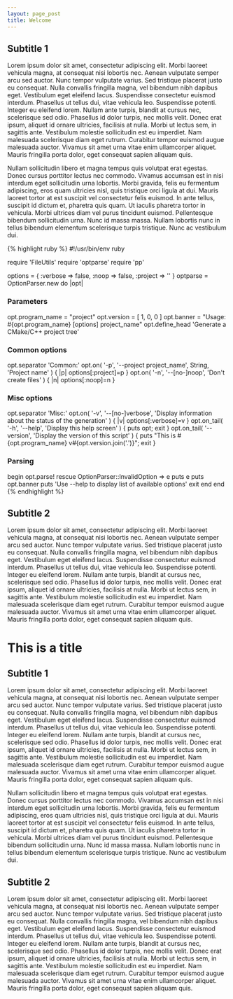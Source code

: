 ```yaml
---
layout: page_post
title: Welcome
---
```

Subtitle 1
----------
Lorem ipsum dolor sit amet, consectetur adipiscing elit. Morbi laoreet vehicula magna,
at consequat nisi lobortis nec. Aenean vulputate semper arcu sed auctor. Nunc tempor
vulputate varius. Sed tristique placerat justo eu consequat. Nulla convallis fringilla
magna, vel bibendum nibh dapibus eget. Vestibulum eget eleifend lacus. Suspendisse
consectetur euismod interdum. Phasellus ut tellus dui, vitae vehicula leo. Suspendisse
potenti. Integer eu eleifend lorem. Nullam ante turpis, blandit at cursus nec, scelerisque
sed odio. Phasellus id dolor turpis, nec mollis velit. Donec erat ipsum, aliquet id ornare
ultricies, facilisis at nulla. Morbi ut lectus sem, in sagittis ante. Vestibulum molestie
sollicitudin est eu imperdiet. Nam malesuada scelerisque diam eget rutrum. Curabitur tempor
euismod augue malesuada auctor. Vivamus sit amet urna vitae enim ullamcorper aliquet. Mauris
fringilla porta dolor, eget consequat sapien aliquam quis.

Nullam sollicitudin libero et magna tempus quis volutpat erat egestas. Donec cursus porttitor
lectus nec commodo. Vivamus accumsan est in nisi interdum eget sollicitudin urna lobortis.
Morbi gravida, felis eu fermentum adipiscing, eros quam ultricies nisl, quis tristique orci
ligula at dui. Mauris laoreet tortor at est suscipit vel consectetur felis euismod. In ante
tellus, suscipit id dictum et, pharetra quis quam. Ut iaculis pharetra tortor in vehicula.
Morbi ultrices diam vel purus tincidunt euismod. Pellentesque bibendum sollicitudin urna. Nunc
id massa massa. Nullam lobortis nunc in tellus bibendum elementum scelerisque turpis tristique.
Nunc ac vestibulum dui.

{% highlight ruby %}
#!/usr/bin/env ruby

require 'FileUtils'
require 'optparse'
require 'pp'

options = {
  :verbose => false,
  :noop    => false,
  :project => ''
}
optparse = OptionParser.new do |opt|
  ### Parameters
  opt.program_name = "project"
  opt.version      = [ 1, 0, 0 ]
  opt.banner       = "Usage: #{opt.program_name} [options] project_name"
  opt.define_head 'Generate a CMake/C++ project tree'
  
  ### Common options
  opt.separator 'Common:'
  opt.on( '-p', '--project project_name', String, 'Project name' ) { |p| options[:project]=p }
  opt.on( '-n', '--[no-]noop', 'Don\'t create files' ) { |n| options[:noop]=n }
  
  ### Misc options
  opt.separator 'Misc:'
  opt.on( '-v', '--[no-]verbose', 'Display information about the status of the generation' ) { |v| options[:verbose]=v }
  opt.on_tail( '-h', '--help', 'Display this help screen' ) { puts opt; exit }
  opt.on_tail( '--version', 'Display the version of this script' ) { puts "This is #{opt.program_name} v#{opt.version.join('.')}"; exit }
  
  ### Parsing
  begin
    opt.parse!
  rescue OptionParser::InvalidOption => e
    puts e
    puts opt.banner
    puts 'Use --help to display list of available options'
    exit
  end
end
{% endhighlight %}

Subtitle 2
----------
Lorem ipsum dolor sit amet, consectetur adipiscing elit. Morbi laoreet vehicula magna,
at consequat nisi lobortis nec. Aenean vulputate semper arcu sed auctor. Nunc tempor
vulputate varius. Sed tristique placerat justo eu consequat. Nulla convallis fringilla
magna, vel bibendum nibh dapibus eget. Vestibulum eget eleifend lacus. Suspendisse
consectetur euismod interdum. Phasellus ut tellus dui, vitae vehicula leo. Suspendisse
potenti. Integer eu eleifend lorem. Nullam ante turpis, blandit at cursus nec, scelerisque
sed odio. Phasellus id dolor turpis, nec mollis velit. Donec erat ipsum, aliquet id ornare
ultricies, facilisis at nulla. Morbi ut lectus sem, in sagittis ante. Vestibulum molestie
sollicitudin est eu imperdiet. Nam malesuada scelerisque diam eget rutrum. Curabitur tempor
euismod augue malesuada auctor. Vivamus sit amet urna vitae enim ullamcorper aliquet. Mauris
fringilla porta dolor, eget consequat sapien aliquam quis.

This is a title
===============

Subtitle 1
----------
Lorem ipsum dolor sit amet, consectetur adipiscing elit. Morbi laoreet vehicula magna,
at consequat nisi lobortis nec. Aenean vulputate semper arcu sed auctor. Nunc tempor
vulputate varius. Sed tristique placerat justo eu consequat. Nulla convallis fringilla
magna, vel bibendum nibh dapibus eget. Vestibulum eget eleifend lacus. Suspendisse
consectetur euismod interdum. Phasellus ut tellus dui, vitae vehicula leo. Suspendisse
potenti. Integer eu eleifend lorem. Nullam ante turpis, blandit at cursus nec, scelerisque
sed odio. Phasellus id dolor turpis, nec mollis velit. Donec erat ipsum, aliquet id ornare
ultricies, facilisis at nulla. Morbi ut lectus sem, in sagittis ante. Vestibulum molestie
sollicitudin est eu imperdiet. Nam malesuada scelerisque diam eget rutrum. Curabitur tempor
euismod augue malesuada auctor. Vivamus sit amet urna vitae enim ullamcorper aliquet. Mauris
fringilla porta dolor, eget consequat sapien aliquam quis.

Nullam sollicitudin libero et magna tempus quis volutpat erat egestas. Donec cursus porttitor
lectus nec commodo. Vivamus accumsan est in nisi interdum eget sollicitudin urna lobortis.
Morbi gravida, felis eu fermentum adipiscing, eros quam ultricies nisl, quis tristique orci
ligula at dui. Mauris laoreet tortor at est suscipit vel consectetur felis euismod. In ante
tellus, suscipit id dictum et, pharetra quis quam. Ut iaculis pharetra tortor in vehicula.
Morbi ultrices diam vel purus tincidunt euismod. Pellentesque bibendum sollicitudin urna. Nunc
id massa massa. Nullam lobortis nunc in tellus bibendum elementum scelerisque turpis tristique.
Nunc ac vestibulum dui.

Subtitle 2
----------
Lorem ipsum dolor sit amet, consectetur adipiscing elit. Morbi laoreet vehicula magna,
at consequat nisi lobortis nec. Aenean vulputate semper arcu sed auctor. Nunc tempor
vulputate varius. Sed tristique placerat justo eu consequat. Nulla convallis fringilla
magna, vel bibendum nibh dapibus eget. Vestibulum eget eleifend lacus. Suspendisse
consectetur euismod interdum. Phasellus ut tellus dui, vitae vehicula leo. Suspendisse
potenti. Integer eu eleifend lorem. Nullam ante turpis, blandit at cursus nec, scelerisque
sed odio. Phasellus id dolor turpis, nec mollis velit. Donec erat ipsum, aliquet id ornare
ultricies, facilisis at nulla. Morbi ut lectus sem, in sagittis ante. Vestibulum molestie
sollicitudin est eu imperdiet. Nam malesuada scelerisque diam eget rutrum. Curabitur tempor
euismod augue malesuada auctor. Vivamus sit amet urna vitae enim ullamcorper aliquet. Mauris
fringilla porta dolor, eget consequat sapien aliquam quis.
